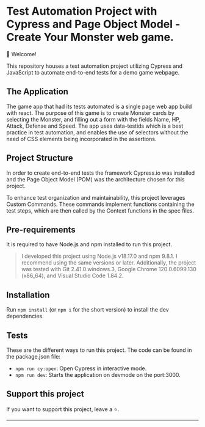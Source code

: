 # Test Automation Project with Cypress and Page Object Model - Create Your Monster web game.

👋 Welcome!

This repository houses a test automation project utilizing Cypress and JavaScript to automate end-to-end tests for a demo game webpage.

## The Application 

The game app that had its tests automated is a single page web app build with react. The purpose of this game is to create Monster cards by selecting the Monster, and filling out a form with the fields Name, HP, Attack, Defense and Speed. The app uses data-testids which is a best practice in test automation, and enables the use of selectors without the need of CSS elements being incorporated in the assertions.

##  Project Structure

In order to create end-to-end tests the framework Cypress.io was installed and the Page Object Model (POM) was the architecture chosen for this project. 

To enhance test organization and maintainability, this project leverages Custom Commands. These commands implement functions containing the test steps, which are then called by the Context functions in the spec files.

## Pre-requirements

It is required to have Node.js and npm installed to run this project.

> I developed this project using Node.js v18.17.0 and npm 9.8.1. I recommend using the same versions or later. Additionally, the project was tested with Git 2.41.0.windows.3, Google Chrome 120.0.6099.130 (x86_64), and Visual Studio Code 1.84.2.

## Installation

Run `npm install` (or `npm i` for the short version) to install the dev dependencies.

## Tests

These are the different ways to run this project. The code can be found in the package.json file:

* `npm run cy:open`: Open Cypress in interactive mode.
* `npm run dev`: Starts the application on devmode on the port:3000.

## Support this project

If you want to support this project, leave a ⭐.

___
